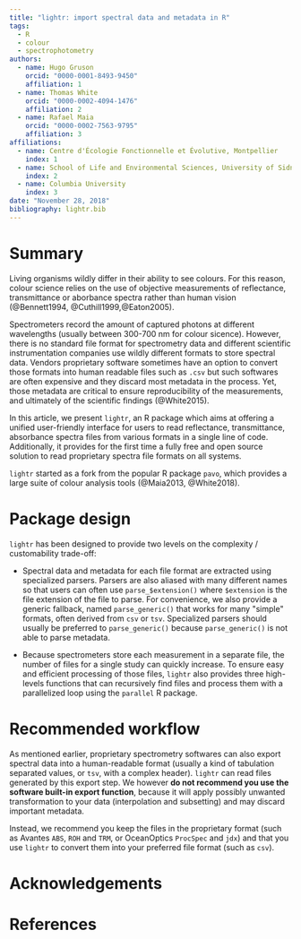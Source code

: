 ```yaml
---
title: "lightr: import spectral data and metadata in R"
tags:
  - R
  - colour
  - spectrophotometry
authors: 
  - name: Hugo Gruson
    orcid: "0000-0001-8493-9450"
    affiliation: 1
  - name: Thomas White
    orcid: "0000-0002-4094-1476"
    affiliation: 2
  - name: Rafael Maia
    orcid: "0000-0002-7563-9795"
    affiliation: 3
affiliations:
  - name: Centre d'Écologie Fonctionnelle et Évolutive, Montpellier
    index: 1
  - name: School of Life and Environmental Sciences, University of Sidney
    index: 2
  - name: Columbia University
    index: 3
date: "November 28, 2018"
bibliography: lightr.bib
---
```


# Summary

Living organisms wildly differ in their ability to see colours. For this reason,
colour science relies on the use of objective measurements of reflectance,
transmittance or aborbance spectra rather than human vision (@Bennett1994,
@Cuthill1999,@Eaton2005).

Spectrometers record the amount of captured photons at different wavelengths 
(usually between 300-700 nm for colour sicence). However, there is no standard 
file format for spectrometry data and different scientific instrumentation 
companies use wildly different formats to store spectral data. Vendors 
proprietary software sometimes have an option to convert those formats into
human readable files such as `.csv` but such softwares are often expensive and
they discard most metadata in the process. Yet, those metadata are critical
to ensure reproducibility of the measurements, and ultimately of the scientific
findings (@White2015).

In this article, we present `lightr`, an R package which aims at offering a
unified user-friendly interface for users to read reflectance, transmittance, 
absorbance spectra files from various formats in a single line of code. 
Additionally, it provides for the first time a fully free and open source
solution to read proprietary spectra file formats on all systems.

`lightr` started as a fork from the popular R package `pavo`, which provides
a large suite of colour analysis tools (@Maia2013, @White2018).

# Package design

`lightr` has been designed to provide two levels on the complexity / 
customability trade-off:

* Spectral data and metadata for each file format are extracted using 
specialized parsers. Parsers are also aliased with many different names so that
users can often use `parse_$extension()` where `$extension` is the file 
extension of the file to parse. For convenience, we also provide a generic 
fallback, named `parse_generic()` that works for many "simple" formats, often
derived from `csv` or `tsv`. Specialized parsers should usually be preferred to
`parse_generic()` because `parse_generic()` is not able to parse metadata.

* Because spectrometers store each measurement in a separate file, the number of
files for a single study can quickly increase. To ensure easy and efficient 
processing of those files, `lightr` also provides three high-levels functions
that can recursively find files and process them with a parallelized loop using
the `parallel` R package.

# Recommended workflow

As mentioned earlier, proprietary spectrometry softwares can also export 
spectral data into a human-readable format (usually a kind of tabulation
separated values, or `tsv`, with a complex header). `lightr` can read files 
generated by this export step. We however
**do not recommend you use the software built-in export function**,
because it will apply possibly unwanted transformation to your data
(interpolation and  subsetting) and may discard important metadata.

Instead, we recommend you keep the files in the proprietary format (such as
Avantes `ABS`, `ROH` and `TRM`, or OceanOptics `ProcSpec` and `jdx`) and that
you use `lightr` to convert them into your preferred file format (such as 
`csv`). 

# Acknowledgements


# References
